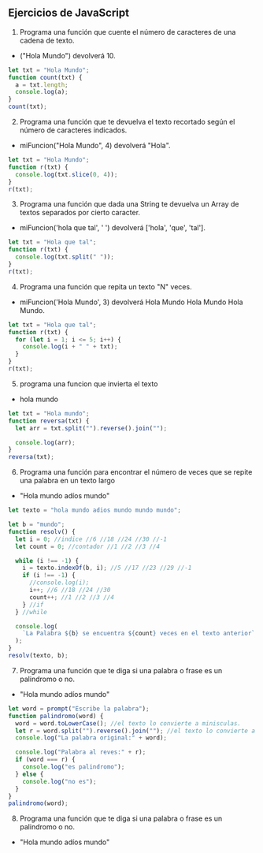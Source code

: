 ## Ejercicios de JavaScript

1. Programa una función que cuente el número de caracteres de una cadena de texto.

- ("Hola Mundo") devolverá 10.

```javascript
let txt = "Hola Mundo";
function count(txt) {
  a = txt.length;
  console.log(a);
}
count(txt);
```

2. Programa una función que te devuelva el texto recortado según el número de caracteres indicados.

- miFuncion("Hola Mundo", 4) devolverá "Hola".

```javascript
let txt = "Hola Mundo";
function r(txt) {
  console.log(txt.slice(0, 4));
}
r(txt);
```

3. Programa una función que dada una String te devuelva un Array de textos separados por cierto caracter.

- miFuncion('hola que tal', ' ') devolverá ['hola', 'que', 'tal'].

```javascript
let txt = "Hola que tal";
function r(txt) {
  console.log(txt.split(" "));
}
r(txt);
```

4. Programa una función que repita un texto "N" veces.

- miFuncion('Hola Mundo', 3) devolverá Hola Mundo Hola Mundo Hola Mundo.

```javascript
let txt = "Hola que tal";
function r(txt) {
  for (let i = 1; i <= 5; i++) {
    console.log(i + " " + txt);
  }
}
r(txt);
```
5. programa una funcion que invierta el texto
- hola mundo 

```javascript
let txt = "Hola mundo";
function reversa(txt) {
  let arr = txt.split("").reverse().join("");

  console.log(arr);
}
reversa(txt);
```
6. Programa una función para encontrar el número de veces que se repite una palabra en un texto largo
- "Hola mundo adíos mundo"
```javascript
let texto = "hola mundo adios mundo mundo mundo";

let b = "mundo";
function resolv() {
  let i = 0; //indice //6 //18 //24 //30 //-1
  let count = 0; //contador //1 //2 //3 //4

  while (i !== -1) {
    i = texto.indexOf(b, i); //5 //17 //23 //29 //-1
    if (i !== -1) {
      //console.log(i);
      i++; //6 //18 //24 //30
      count++; //1 //2 //3 //4
    } //if
  } //while

  console.log(
    `La Palabra ${b} se encuentra ${count} veces en el texto anterior`
  );
}
resolv(texto, b);
```

7. Programa una función que te diga si una palabra o frase es un palindromo o no.
- "Hola mundo adíos mundo"
```javascript
let word = prompt("Escribe la palabra");
function palindromo(word) {
  word = word.toLowerCase(); //el texto lo convierte a minisculas.
  let r = word.split("").reverse().join(""); //el texto lo convierte a arreglo, lo invierte y al final lo une
  console.log("La palabra original:" + word);

  console.log("Palabra al reves:" + r);
  if (word === r) {
    console.log("es palindromo");
  } else {
    console.log("no es");
  }
}
palindromo(word);
```

8. Programa una función que te diga si una palabra o frase es un palindromo o no.
- "Hola mundo adíos mundo"
